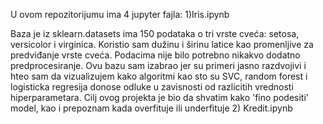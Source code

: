 U ovom repozitorijumu ima 4 jupyter fajla:
1)Iris.ipynb 

Baza je iz sklearn.datasets ima 150 podataka o tri vrste cveća: setosa, versicolor i virginica. 
Koristio sam dužinu i širinu latice kao promenljive za predviđanje vrste cveća. Podacima nije bilo potrebno nikakvo dodatno predprocesiranje.
Ovu bazu sam izabrao jer su primeri jasno razdvojivi i hteo sam da vizualizujem kako algoritmi kao sto su SVC, random forest i logisticka regresija donose odluke u zavisnosti od razlicitih vrednosti hiperparametara.
Cilj ovog projekta je bio da shvatim kako 'fino podesiti' model, kao i prepoznam kada overfituje ili underfituje
2) Kredit.ipynb
